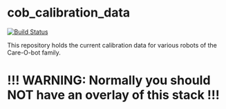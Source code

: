 cob_calibration_data
====================
[![Build Status](https://travis-ci.org/ipa320/cob_calibration_data.png?branch=indigo_dev)](https://travis-ci.org/ipa320/cob_calibration_data)

This repository holds the current calibration data for various robots of the Care-O-bot family.

!!! WARNING: Normally you should __NOT__ have an overlay of this stack !!!
====================

